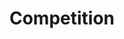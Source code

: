 ---
layout: competition
id: competition

title: Competition
long-title: Win your very own luxury escape
meta-title: Win your very own luxury escape
enter-cta: Enter Now


features:

  - id: stay
    title: The Stay
    description: The Poets House Hotel perfectly marries country charms with contemporary style. The turn-of-the-century listed building houses rooms fit for a glamorous sojourn, with copper baths perfect for long evening soaks with fizz in hand. This is your chance to indulge in the better life, gazing at gorgeous country views before discovering the Cambridgeshire countryside.

  - id: car
    title: The Car
    description: The new Range Rover Evoque R-Dynamic is packed with modern, bold design cues, innovative technology and new levels of refinement. Delivered to your door, step inside for a truly five-star adventure. It’s yours for the duration; where will the Evoque take you?


competition-form:
  id: comp
  post-url: https://getform.io/f/db01e799-98ff-4130-ae00-af6ad3d3189f
  expiry-date: 2020-02-01
  fields:
    - id: name
      type: text
      label: Name
      required: true
    - id: email
      type: email
      label: Email
      required: true
    - id: qualify
      type: radio
      label: Are you a UK resident and over the age of 25?
      required: true
      options:
        - id: qualify-true
          label: 'Yes'
          value: 'yes'
        - id: qualify-false
          label: 'No'
          value: 'no'
          invalid: true
    - id: opt-in
      type: radio
      label: Do you agree to receive emails from THE OUT?
      required: true
      options:
        - id: opt-in-true
          label: 'Yes'
          value: 'yes'
        - id: opt-in-false
          label: 'No'
          value: 'no'
    - id: phone-type
      type: radio
      label: What type of phone do you use?
      required: true
      options:
        - id: phone-iphone
          label: 'iPhone'
          value: 'iphone'
        - id: phone-android
          label: 'Android'
          value: 'android'
        - id: phone-other
          label: 'Other'
          value: 'other'
  submit: Submit Entry
  terms: >
    By submitting your entry, you agree to the <a href="#" class="js-open-modal link--underlined" data-open-modal="competition-terms">terms and conditions</a> of this competition
---
